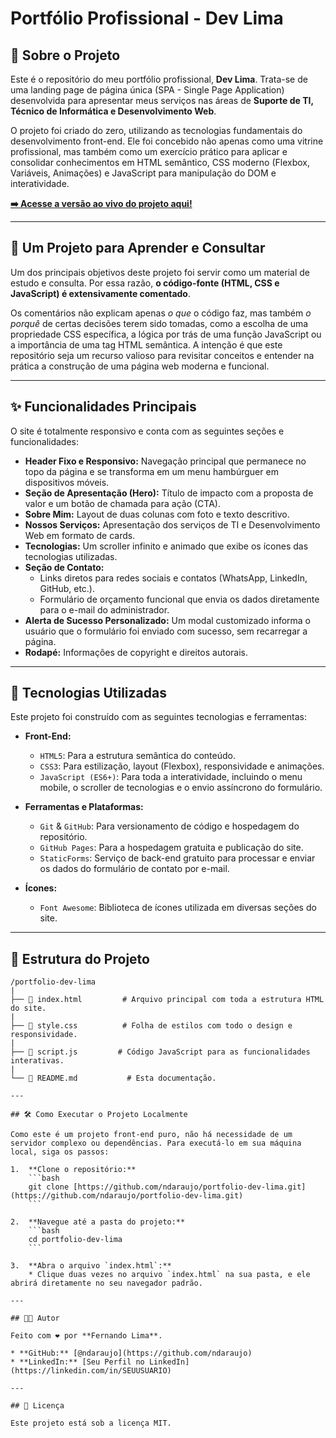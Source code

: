 # Portfólio Profissional - Dev Lima

## 📖 Sobre o Projeto

Este é o repositório do meu portfólio profissional, **Dev Lima**. Trata-se de uma landing page de página única (SPA - Single Page Application) desenvolvida para apresentar meus serviços nas áreas de **Suporte de TI, Técnico de Informática e Desenvolvimento Web**.

O projeto foi criado do zero, utilizando as tecnologias fundamentais do desenvolvimento front-end. Ele foi concebido não apenas como uma vitrine profissional, mas também como um exercício prático para aplicar e consolidar conhecimentos em HTML semântico, CSS moderno (Flexbox, Variáveis, Animações) e JavaScript para manipulação do DOM e interatividade.

[**➡️ Acesse a versão ao vivo do projeto aqui!**](https://ndaraujo.github.io/portfolio-dev-lima/)

---

## 🎯 Um Projeto para Aprender e Consultar

Um dos principais objetivos deste projeto foi servir como um material de estudo e consulta. Por essa razão, **o código-fonte (HTML, CSS e JavaScript) é extensivamente comentado**.

Os comentários não explicam apenas *o que* o código faz, mas também *o porquê* de certas decisões terem sido tomadas, como a escolha de uma propriedade CSS específica, a lógica por trás de uma função JavaScript ou a importância de uma tag HTML semântica. A intenção é que este repositório seja um recurso valioso para revisitar conceitos e entender na prática a construção de uma página web moderna e funcional.

---

## ✨ Funcionalidades Principais

O site é totalmente responsivo e conta com as seguintes seções e funcionalidades:

* **Header Fixo e Responsivo:** Navegação principal que permanece no topo da página e se transforma em um menu hambúrguer em dispositivos móveis.
* **Seção de Apresentação (Hero):** Título de impacto com a proposta de valor e um botão de chamada para ação (CTA).
* **Sobre Mim:** Layout de duas colunas com foto e texto descritivo.
* **Nossos Serviços:** Apresentação dos serviços de TI e Desenvolvimento Web em formato de cards.
* **Tecnologias:** Um scroller infinito e animado que exibe os ícones das tecnologias utilizadas.
* **Seção de Contato:**
    * Links diretos para redes sociais e contatos (WhatsApp, LinkedIn, GitHub, etc.).
    * Formulário de orçamento funcional que envia os dados diretamente para o e-mail do administrador.
* **Alerta de Sucesso Personalizado:** Um modal customizado informa o usuário que o formulário foi enviado com sucesso, sem recarregar a página.
* **Rodapé:** Informações de copyright e direitos autorais.

---

## 🚀 Tecnologias Utilizadas

Este projeto foi construído com as seguintes tecnologias e ferramentas:

* **Front-End:**
    * `HTML5`: Para a estrutura semântica do conteúdo.
    * `CSS3`: Para estilização, layout (Flexbox), responsividade e animações.
    * `JavaScript (ES6+)`: Para toda a interatividade, incluindo o menu mobile, o scroller de tecnologias e o envio assíncrono do formulário.

* **Ferramentas e Plataformas:**
    * `Git` & `GitHub`: Para versionamento de código e hospedagem do repositório.
    * `GitHub Pages`: Para a hospedagem gratuita e publicação do site.
    * `StaticForms`: Serviço de back-end gratuito para processar e enviar os dados do formulário de contato por e-mail.

* **Ícones:**
    * `Font Awesome`: Biblioteca de ícones utilizada em diversas seções do site.

---

## 📂 Estrutura do Projeto

```text
/portfolio-dev-lima
|
├── 📄 index.html         # Arquivo principal com toda a estrutura HTML do site.
|
├── 📄 style.css          # Folha de estilos com todo o design e responsividade.
|
├── 📄 script.js         # Código JavaScript para as funcionalidades interativas.
|
└── 📄 README.md           # Esta documentação.

---

## 🛠️ Como Executar o Projeto Localmente

Como este é um projeto front-end puro, não há necessidade de um servidor complexo ou dependências. Para executá-lo em sua máquina local, siga os passos:

1.  **Clone o repositório:**
    ```bash
    git clone [https://github.com/ndaraujo/portfolio-dev-lima.git](https://github.com/ndaraujo/portfolio-dev-lima.git)
    ```

2.  **Navegue até a pasta do projeto:**
    ```bash
    cd portfolio-dev-lima
    ```

3.  **Abra o arquivo `index.html`:**
    * Clique duas vezes no arquivo `index.html` na sua pasta, e ele abrirá diretamente no seu navegador padrão.

---

## 👨‍💻 Autor

Feito com ❤️ por **Fernando Lima**.

* **GitHub:** [@ndaraujo](https://github.com/ndaraujo)
* **LinkedIn:** [Seu Perfil no LinkedIn](https://linkedin.com/in/SEUUSUARIO)

---

## 📜 Licença

Este projeto está sob a licença MIT. 
